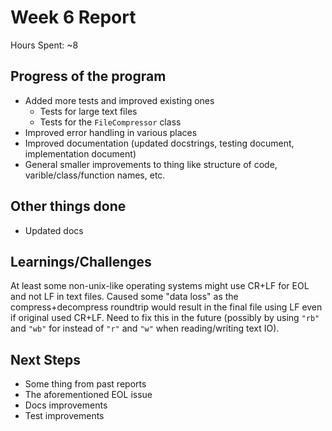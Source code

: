 # Week 6 Report

Hours Spent: ~8

## Progress of the program

- Added more tests and improved existing ones
  - Tests for large text files
  - Tests for the `FileCompressor` class
- Improved error handling in various places
- Improved documentation (updated docstrings, testing document, implementation document)
- General smaller improvements to thing like structure of code, varible/class/function names, etc.

## Other things done

- Updated docs

## Learnings/Challenges

At least some non-unix-like operating systems might use CR+LF for EOL and not LF in text files. 
Caused some "data loss" as the compress+decompress roundtrip would result in the final file using LF even if original used CR+LF.
Need to fix this in the future (possibly by using `"rb"` and `"wb"` for instead of `"r"` and `"w"` when reading/writing text IO).

## Next Steps

- Some thing from past reports 
- The aforementioned EOL issue
- Docs improvements
- Test improvements
